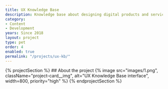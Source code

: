 ```yaml
---
title: UX Knowledge Base
description: Knowledge base about designing digital products and services 
category:
- Content
- Development
years: Since 2018
layout: project
type: pet
order: 4
enabled: true
permalink: "/projects/ux-kb/"
---
```


{% projectSection %}
	## About the project
	{% image src="images/1.png", className="project-card__img", alt="UX Knowledge Base interface", width=800, priority="high" %}
{% endprojectSection %}